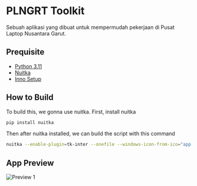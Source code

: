 # PLNGRT Toolkit

Sebuah aplikasi yang dibuat untuk mempermudah pekerjaan di Pusat Laptop Nusantara Garut.


## Prequisite

- [Python 3.11](https://www.python.org/downloads/release/python-3110/)
- [Nuitka](https://nuitka.net/index.html)
- [Inno Setup](https://jrsoftware.org/isinfo.php)

## How to Build

To build this, we gonna use nuitka. First, install nuitka

```bash
pip install nuitka
```

Then after nuitka installed, we can build the script with this command
```bash
nuitka --enable-plugin=tk-inter --onefile --windows-icon-from-ico="app icon 64x64.ico" plngrt-toolkit.py
```

## App Preview

![Preview 1](https://i.imgur.com/CYqvpUi.png)